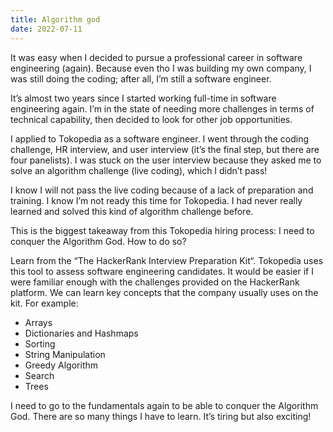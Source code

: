 ```yaml
---
title: Algorithm god
date: 2022-07-11
---
```

It was easy when I decided to pursue a professional career in software engineering (again). Because even tho I was building my own company, I was still doing the coding; after all, I’m still a software engineer.

It’s almost two years since I started working full-time in software engineering again. I’m in the state of needing more challenges in terms of technical capability, then decided to look for other job opportunities.

I applied to Tokopedia as a software engineer. I went through the coding challenge, HR interview, and user interview (it’s the final step, but there are four panelists). I was stuck on the user interview because they asked me to solve an algorithm challenge (live coding), which I didn’t pass!

I know I will not pass the live coding because of a lack of preparation and training. I know I’m not ready this time for Tokopedia. I had never really learned and solved this kind of algorithm challenge before.

This is the biggest takeaway from this Tokopedia hiring process: I need to conquer the Algorithm God. How to do so?

Learn from the “The HackerRank Interview Preparation Kit“. Tokopedia uses this tool to assess software engineering candidates. It would be easier if I were familiar enough with the challenges provided on the HackerRank platform. We can learn key concepts that the company usually uses on the kit. For example:

- Arrays
- Dictionaries and Hashmaps
- Sorting
- String Manipulation
- Greedy Algorithm
- Search
- Trees

I need to go to the fundamentals again to be able to conquer the Algorithm God. There are so many things I have to learn. It’s tiring but also exciting!

